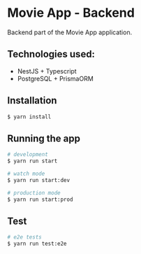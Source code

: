 # Movie App - Backend
Backend part of the Movie App application.

## Technologies used:
* NestJS + Typescript
* PostgreSQL + PrismaORM
  
## Installation

```bash
$ yarn install
```

## Running the app

```bash
# development
$ yarn run start

# watch mode
$ yarn run start:dev

# production mode
$ yarn run start:prod
```

## Test

```bash
# e2e tests
$ yarn run test:e2e
```
